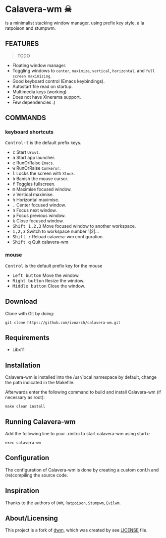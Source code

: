 # Calavera-wm ☠

is a minimalist stacking window manager, using prefix key style, à la ratpoison and stumpwm.

FEATURES
---------

> TODO

- Floating window manager.
- Toggling windows to `center`, `maximize`, `vertical`, `horizontal`, and `full screen maximizing`.
- Good keyboard control (Emacs keybindings).
- Autostart file read on startup.
- Multimedia keys (working)
- Does not have Xinerama support.
- Few dependencies :)

COMMANDS
-----------------

### keyboard shortcuts

<kbd>Control-t</kbd> is the default prefix keys.

- <kbd>c</kbd> Start `Urxvt`.
- <kbd>a</kbd> Start app launcher.
- <kbd>e</kbd> RunOrRaise `Emacs`.
- <kbd>w</kbd> RunOrRaise `Conkeror`.
- <kbd>l</kbd> Locks the screen with `Xlock`.
- <kbd>b</kbd> Banish the mouse cursor.
- <kbd>f</kbd> Toggles fullscreen.
- <kbd>m</kbd> Maximise focused window.
- <kbd>v</kbd> Vertical maximise.
- <kbd>h</kbd> Horizontal maximise.
- <kbd>.</kbd> Center focused window.
- <kbd>n</kbd> Focus next window.
- <kbd>p</kbd> Focus previous window.
- <kbd>k</kbd> Close focused window.
- <kbd>Shift 1,2,3</kbd> Move focused window to another workspace.
- <kbd>1,2,3</kbd> Switch to workspace number 1|2|...
- <kbd>Shift r</kbd> Reload calavera-wm configuration.
- <kbd>Shift q</kbd> Quit calavera-wm

### mouse

<kbd>Control</kbd> is the default prefix key for the mouse

- <kbd>Left button</kbd> Move the window.
- <kbd>Right button</kbd> Resize the window.
- <kbd>Middle button</kbd> Close the window.

Download
--------
Clone with Git by doing:

    git clone https://github.com/ivoarch/calavera-wm.git

Requirements
------------
- Libx11

Installation
------------
Calavera-wm is installed into the /usr/local namespace by default,
change the path indicated in the Makefile.

Afterwards enter the following command to build and install Calavera-wm (if
necessary as root):

    make clean install

Running Calavera-wm
-----------
Add the following line to your .xinitrc to start calavera-wm using startx:

    exec calavera-wm

Configuration
-------------
The configuration of Calavera-wm is done by creating a custom conf.h
and (re)compiling the source code.

Inspiration
-------------
Thanks to the authors of `DWM`, `Ratpoison`, `Stumpwm`, `Evilwm`.

About/Licensing
----------------
This project is a fork of [dwm](http://dwm.suckless.org/), which was created by see [LICENSE](https://raw.github.com/ivoarch/calavera-wm/master/LICENSE) file.
